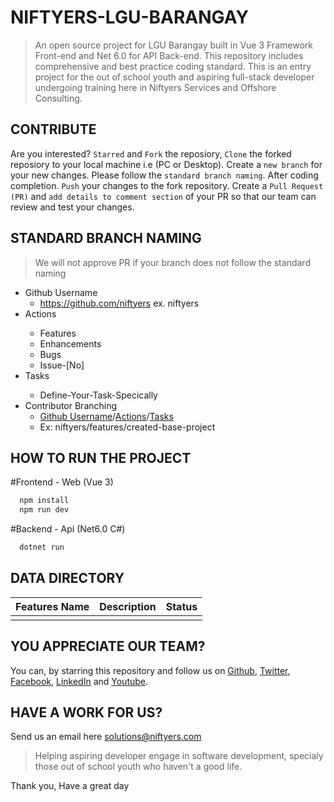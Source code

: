 # NIFTYERS-LGU-BARANGAY

> An open source project for LGU Barangay built in Vue 3 Framework Front-end and Net 6.0 for API Back-end. This repository includes comprehensive and best practice coding standard. This is an entry project for the out of school youth and aspiring full-stack developer undergoing training here in Niftyers Services and Offshore Consulting. 

## CONTRIBUTE
Are you interested? `Starred` and `Fork` the reposiory, `Clone` the forked reposiory to your local machine i.e (PC or Desktop).
Create a `new branch` for your new changes. Please follow the `standard branch naming`.
After coding completion. `Push` your changes to the fork repository.
Create a `Pull Request (PR)` and `add details to comment section` of your PR so that our team can review and test your changes.

## STANDARD BRANCH NAMING
> We will not approve PR if your branch does not follow the standard naming
* <a name="Username"><a/>Github Username
  - https://github.com/niftyers ex. niftyers
* <a name="Actions"><a/>Actions
  - Features
  - Enhancements
  - Bugs
  - Issue-[No]
* <a name="Tasks"><a/>Tasks
  - Define-Your-Task-Specically
* Contributor Branching
  - [Github Username](#Username)/[Actions](#Actions)/[Tasks](#Tasks)
  - Ex: niftyers/features/created-base-project

## HOW TO RUN THE PROJECT

#Frontend - Web (Vue 3)
```javascript
  npm install
  npm run dev
```
  
#Backend - Api (Net6.0 C#)
```javascript
  dotnet run
```

## DATA DIRECTORY
| Features Name | Description | Status |
|---------------|-------------|--------|
|               |             |        |

## YOU APPRECIATE OUR TEAM?
You can, by starring this repository and follow us on [Github](https://github.com/niftyers), [Twitter](https://twitter.com/niftyers), [Facebook](https://www.facebook.com/niftyers/), [LinkedIn](https://linkedin.com/company/niftyers) and [Youtube](https://www.youtube.com/@niftyers).

## HAVE A WORK FOR US?
Send us an email here [solutions@niftyers.com](solutions@niftyers.com)

>Helping aspiring developer engage in software development, specialy those out of school youth who haven't a good life.

Thank you,
Have a great day
